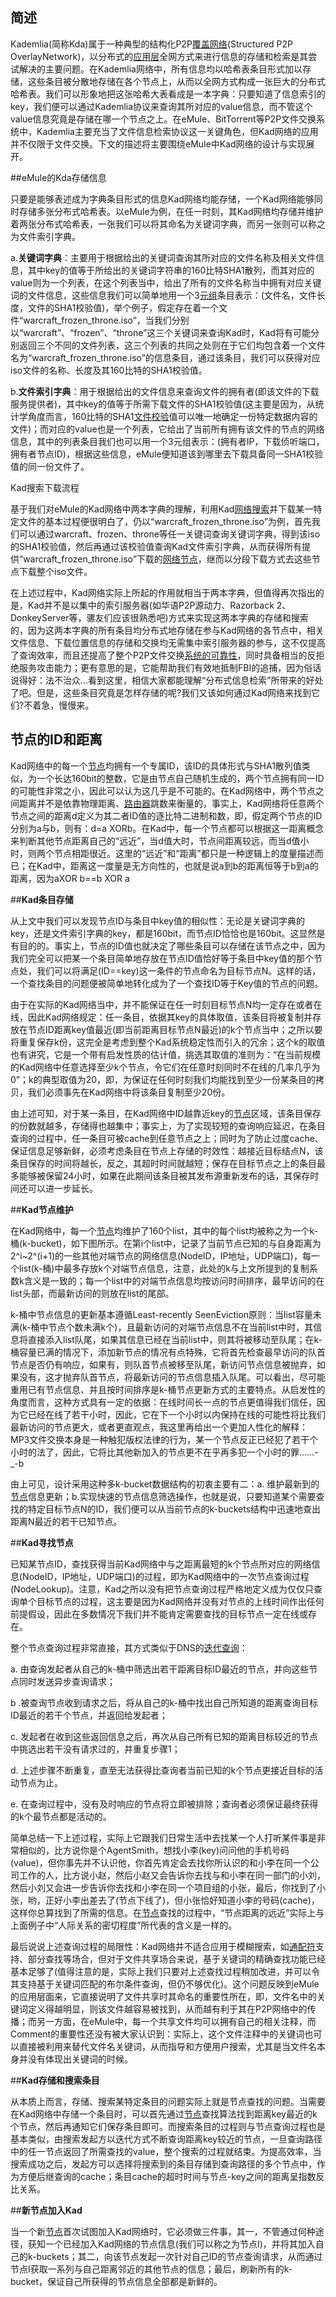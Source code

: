 ## 简述

Kademlia(简称Kda)属于一种典型的结构化P2P[覆盖网络](https://baike.baidu.com/item/%E8%A6%86%E7%9B%96%E7%BD%91%E7%BB%9C)(Structured P2P OverlayNetwork)，以分布式的[应用层](https://baike.baidu.com/item/%E5%BA%94%E7%94%A8%E5%B1%82)全网方式来进行信息的存储和检索是其尝试解决的主要问题。在Kademlia网络中，所有信息均以哈希表条目形式加以存储，这些条目被分散地存储在各个节点上，从而以全网方式构成一张巨大的分布式哈希表。我们可以形象地把这张哈希大表看成是一本字典：只要知道了信息索引的key，我们便可以通过Kademlia协议来查询其所对应的value信息，而不管这个value信息究竟是存储在哪一个节点之上。在eMule、BitTorrent等P2P文件交换系统中，Kademlia主要充当了文件信息检索协议这一关键角色，但Kad网络的应用并不仅限于文件交换。下文的描述将主要围绕eMule中Kad网络的设计与实现展开。

##eMule的Kda存储信息

只要是能够表述成为字典条目形式的信息Kad网络均能存储，一个Kad网络能够同时存储多张分布式哈希表。以eMule为例，在任一时刻，其Kad网络均存储并维护着两张分布式哈希表，一张我们可以将其命名为关键词字典，而另一张则可以称之为文件索引字典。

a.**关键词字典**：主要用于根据给出的关键词查询其所对应的文件名称及相关文件信息，其中key的值等于所给出的关键词字符串的160比特SHA1散列，而其对应的value则为一个列表，在这个列表当中，给出了所有的文件名称当中拥有对应关键词的文件信息，这些信息我们可以简单地用一个3[元组](https://baike.baidu.com/item/%E5%85%83%E7%BB%84)条目表示：(文件名，文件长度，文件的SHA1校验值)，举个例子，假定存在着一个文件“warcraft_frozen_throne.iso”，当我们分别以“warcraft”、“frozen”、“throne”这三个关键词来查询Kad时，Kad将有可能分别返回三个不同的文件列表，这三个列表的共同之处则在于它们均包含着一个文件名为“warcraft_frozen_throne.iso”的信息条目，通过该条目，我们可以获得对应iso文件的名称、长度及其160比特的SHA1校验值。

b.**文件索引字典**：用于根据给出的文件信息来查询文件的拥有者(即该文件的下载服务提供者)，其中key的值等于所需下载文件的SHA1校验值(这主要是因为，从统计学角度而言，160比特的SHA1[文件校验](https://baike.baidu.com/item/%E6%96%87%E4%BB%B6%E6%A0%A1%E9%AA%8C)值可以唯一地确定一份特定数据内容的文件)；而对应的value也是一个列表，它给出了当前所有拥有该文件的节点的网络信息，其中的列表条目我们也可以用一个3元组表示：(拥有者IP，下载侦听端口，拥有者节点ID)，根据这些信息，eMule便知道该到哪里去下载具备同一SHA1校验值的同一份文件了。

Kad搜索下载流程

基于我们对eMule的Kad网络中两本字典的理解，利用Kad[网络搜索](https://baike.baidu.com/item/%E7%BD%91%E7%BB%9C%E6%90%9C%E7%B4%A2)并下载某一特定文件的基本过程便很明白了，仍以“warcraft_frozen_throne.iso”为例，首先我们可以通过warcraft、frozen、throne等任一关键词查询关键词字典，得到该iso的SHA1校验值，然后再通过该校验值查询Kad文件索引字典，从而获得所有提供“warcraft_frozen_throne.iso”下载的[网络节点](https://baike.baidu.com/item/%E7%BD%91%E7%BB%9C%E8%8A%82%E7%82%B9)，继而以分段下载方式去这些节点下载整个iso文件。

在上述过程中，Kad网络实际上所起的作用就相当于两本字典，但值得再次指出的是，Kad并不是以集中的索引服务器(如华语P2P源动力、Razorback 2、DonkeyServer等，骡友们应该很熟悉吧)方式来实现这两本字典的存储和搜索的，因为这两本字典的所有条目均分布式地存储在参与Kad网络的各节点中，相关文件信息、下载位置信息的存储和交换均无需集中索引服务器的参与，这不仅提高了查询效率，而且还提高了整个P2P文件交换[系统的可靠性](https://baike.baidu.com/item/%E7%B3%BB%E7%BB%9F%E7%9A%84%E5%8F%AF%E9%9D%A0%E6%80%A7)，同时具备相当的反拒绝服务攻击能力；更有意思的是，它能帮助我们有效地抵制FBI的追捕，因为俗话说得好：法不治众…看到这里，相信大家都能理解“分布式信息检索”所带来的好处了吧。但是，这些条目究竟是怎样存储的呢?我们又该如何通过Kad网络来找到它们?不着急，慢慢来。

## 节点的ID和距离

Kad网络中的每一个[节点](https://baike.baidu.com/item/%E8%8A%82%E7%82%B9)均拥有一个专属ID，该ID的具体形式与SHA1散列值类似，为一个长达160bit的整数，它是由节点自己随机生成的，两个节点拥有同一ID的可能性非常之小，因此可以认为这几乎是不可能的。在Kad网络中，两个节点之间距离并不是依靠物理距离、[路由器](https://baike.baidu.com/item/%E8%B7%AF%E7%94%B1%E5%99%A8)跳数来衡量的，事实上，Kad网络将任意两个节点之间的距离d定义为其二者ID值的逐比特二进制和数，即，假定两个节点的ID分别为a与b，则有：d=a XORb。在Kad中，每一个节点都可以根据这一距离概念来判断其他节点距离自己的“远近”，当d值大时，节点间距离较远，而当d值小时，则两个节点相距很近。这里的“远近”和“距离”都只是一种逻辑上的度量描述而已；在Kad中，距离这一度量是无方向性的，也就是说a到b的距离恒等于b到a的距离，因为aXOR b==b XOR a

##**Kad条目存储**

从上文中我们可以发现节点ID与条目中key值的相似性：无论是关键词字典的key，还是文件索引字典的key，都是160bit，而节点ID恰恰也是160bit。这显然是有目的的。事实上，节点的ID值也就决定了哪些条目可以存储在该节点之中，因为我们完全可以把某一个条目简单地存放在节点ID值恰好等于条目中key值的那个节点处，我们可以将满足(ID==key)这一条件的节点命名为目标节点N。这样的话，一个查找条目的问题便被简单地转化成为了一个查找ID等于Key值的节点的问题。

由于在实际的Kad网络当中，并不能保证在任一时刻目标节点N均一定存在或者在线，因此Kad网络规定：任一条目，依据其key的具体取值，该条目将被复制并存放在节点ID距离key值最近(即当前距离目标节点N最近)的k个节点当中；之所以要将重复保存k份，这完全是考虑到整个Kad系统稳定性而引入的冗余；这个k的取值也有讲究，它是一个带有启发性质的估计值，挑选其取值的准则为：“在当前规模的Kad网络中任意选择至少k个节点，令它们在任意时刻同时不在线的几率几乎为0”；k的典型取值为20，即，为保证在任何时刻我们均能找到至少一份某条目的拷贝，我们必须事先在Kad网络中将该条目复制至少20份。

由上述可知，对于某一条目，在Kad网络中ID越靠近key的[节点](https://baike.baidu.com/item/%E8%8A%82%E7%82%B9)区域，该条目保存的份数就越多，存储得也越集中；事实上，为了实现较短的查询响应延迟，在条目查询的过程中，任一条目可被cache到任意节点之上；同时为了防止过度cache、保证信息足够新鲜，必须考虑条目在节点上存储的时效性：越接近目标结点N，该条目保存的时间将越长，反之，其超时时间就越短；保存在目标节点之上的条目最多能够被保留24小时，如果在此期间该条目被其发布源重新发布的话，其保存时间还可以进一步延长。

##**Kad节点维护**

在Kad网络中，每一个[节点](https://baike.baidu.com/item/%E8%8A%82%E7%82%B9)均维护了160个list，其中的每个list均被称之为一个k-桶(k-bucket)，如下图所示。在第i个list中，记录了当前节点已知的与自身距离为2^i~2^(i+1)的一些其他对端节点的网络信息(NodeID，IP地址，UDP端口)，每一个list(k-桶)中最多存放k个对端节点信息，注意，此处的k与上文所提到的复制系数k含义是一致的；每一个list中的对端节点信息均按访问时间排序，最早访问的在list头部，而最新访问的则放在list的尾部。

k-桶中节点信息的更新基本遵循Least-recently SeenEviction原则：当list容量未满(k-桶中节点个数未满k个)，且最新访问的对端节点信息不在当前list中时，其信息将直接添入list队尾，如果其信息已经在当前list中，则其将被移动至队尾；在k-桶容量已满的情况下，添加新节点的情况有点特殊，它将首先检查最早访问的队首节点是否仍有响应，如果有，则队首节点被移至队尾，新访问节点信息被抛弃，如果没有，这才抛弃队首节点，将最新访问的节点信息插入队尾。可以看出，尽可能重用已有节点信息、并且按时间排序是k-桶节点更新方式的主要特点。从启发性的角度而言，这种方式具有一定的依据：在线时间长一点的节点更值得我们信任，因为它已经在线了若干小时，因此，它在下一个小时以内保持在线的可能性将比我们最新访问的节点更大，或者更直观点，我这里再给出一个更加人性化的解释：MP3文件交换本身是一种触犯版权法律的行为，某一个节点反正已经犯了若干个小时的法了，因此，它将比其他新加入的节点更不在乎再多犯一个小时的罪……-_-b

由上可见，设计采用这种多k-bucket数据结构的初衷主要有二：a. 维护最新到的[节点](https://baike.baidu.com/item/%E8%8A%82%E7%82%B9)信息更新；b.实现快速的节点信息筛选操作，也就是说，只要知道某个需要查找的特定目标节点N的ID，我们便可以从当前节点的k-buckets结构中迅速地查出距离N最近的若干已知节点。

##**Kad寻找节点**

已知某节点ID，查找获得当前Kad网络中与之距离最短的k个节点所对应的网络信息(NodeID，IP地址，UDP端口)的过程，即为Kad网络中的一次节点查询过程(NodeLookup)。注意，Kad之所以没有把节点查询过程严格地定义成为仅仅只查询单个目标节点的过程，这主要是因为Kad网络并没有对节点的上线时间作出任何前提假设，因此在多数情况下我们并不能肯定需要查找的目标节点一定在线或存在。

整个节点查询过程非常直接，其方式类似于DNS的[迭代查询](https://baike.baidu.com/item/%E8%BF%AD%E4%BB%A3%E6%9F%A5%E8%AF%A2)：

a. 由查询发起者从自己的k-桶中筛选出若干距离目标ID最近的节点，并向这些节点同时发送异步查询请求；

b .被查询节点收到请求之后，将从自己的k-桶中找出自己所知道的距离查询目标ID最近的若干个节点，并返回给发起者；

c. 发起者在收到这些返回信息之后，再次从自己所有已知的距离目标较近的节点中挑选出若干没有请求过的，并重复步骤1；

d. 上述步骤不断重复，直至无法获得比查询者当前已知的k个节点更接近目标的活动节点为止。

e. 在查询过程中，没有及时响应的节点将立即被排除；查询者必须保证最终获得的k个最节点都是活动的。

简单总结一下上述过程，实际上它跟我们日常生活中去找某一个人打听某件事是非常相似的，比方说你是个AgentSmith，想找小李(key)问问他的手机号码(value)，但你事先并不认识他，你首先肯定会去找你所认识的和小李在同一个公司工作的人，比方说小赵，然后小赵又会告诉你去找与和小李在同一部门的小刘，然后小刘又会进一步告诉你去找和小李在同一个项目组的小张，最后，你找到了小张，哟，正好小李出差去了(节点下线了)，但小张恰好知道小李的号码(cache)，这样你总算找到了所需的信息。在[节点](https://baike.baidu.com/item/%E8%8A%82%E7%82%B9)查找的过程中，“节点距离的远近”实际上与上面例子中“人际关系的密切程度”所代表的含义是一样的。

最后说说上述查询过程的局限性：Kad网络并不适合应用于模糊搜索，如[通配符](https://baike.baidu.com/item/%E9%80%9A%E9%85%8D%E7%AC%A6)支持、部分查找等场合，但对于文件共享场合来说，基于关键词的精确查找功能已经基本足够了(值得注意的是，实际上我们只要对上述查找过程稍加改进，并可以令其支持基于关键词匹配的布尔条件查询，但仍不够优化)。这个问题反映到eMule的应用层面来，它直接说明了文件共享时其命名的重要性所在，即，文件名中的关键词定义得越明显，则该文件越容易被找到，从而越有利于其在P2P网络中的传播；而另一方面，在eMule中，每一个共享文件均可以拥有自己的相关注释，而Comment的重要性还没有被大家认识到：实际上，这个文件注释中的关键词也可以直接被利用来替代文件名关键词，从而指导和方便用户搜索，尤其是当文件名本身并没有体现出关键词的时候。

##**Kad存储和搜索条目**

从本质上而言，存储、搜索某特定条目的问题实际上就是节点查找的问题。当需要在Kad网络中存储一个条目时，可以首先通过[节点](https://baike.baidu.com/item/%E8%8A%82%E7%82%B9)查找算法找到距离key最近的k个节点，然后再通知它们保存条目即可。而搜索条目的过程则与节点查询过程也是基本类似，由搜索发起方以迭代方式不断查询距离key较近的节点，一旦查询路径中的任一节点返回了所需查找的value，整个搜索的过程就结束。为提高效率，当搜索成功之后，发起方可以选择将搜索到的条目存储到查询路径的多个节点中，作为方便后继查询的cache；条目cache的超时时间与节点-key之间的距离呈指数反比关系。

##**新节点加入Kad**

当一个新[节点](https://baike.baidu.com/item/%E8%8A%82%E7%82%B9)首次试图加入Kad网络时，它必须做三件事，其一，不管通过何种途径，获知一个已经加入Kad网络的节点信息(我们可以称之为节点I)，并将其加入自己的k-buckets；其二，向该节点发起一次针对自己ID的节点查询请求，从而通过节点I获取一系列与自己距离邻近的其他节点的信息；最后，刷新所有的k-bucket，保证自己所获得的节点信息全部都是新鲜的。